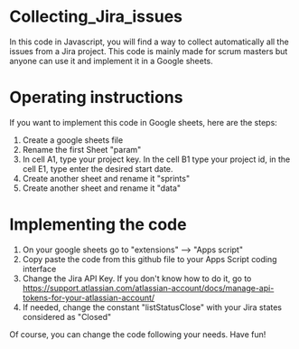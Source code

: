 # Collecting_Jira_issues
In this code in Javascript, you will find a way to collect automatically all the issues from a Jira project. This code is mainly made for scrum masters but anyone can use it and implement it in a Google sheets. 

# Operating instructions
If you want to implement this code in Google sheets, here are the steps:
1. Create a google sheets file
2. Rename the first Sheet "param"
3.  In cell A1, type your project key. In the cell B1 type your project  id, in the cell E1, type enter the desired start date.
4.  Create another sheet and rename it "sprints"
5.  Create another sheet and rename it "data"

# Implementing the code
1. On your google sheets go to "extensions" --> "Apps script"
2. Copy paste the code from this github file to your Apps Script coding interface
3. Change the Jira API Key. If you don't know how to do it, go to https://support.atlassian.com/atlassian-account/docs/manage-api-tokens-for-your-atlassian-account/
4. If needed, change the constant "listStatusClose" with your Jira states considered as "Closed"

Of course, you can change the code following your needs. Have fun!
   
